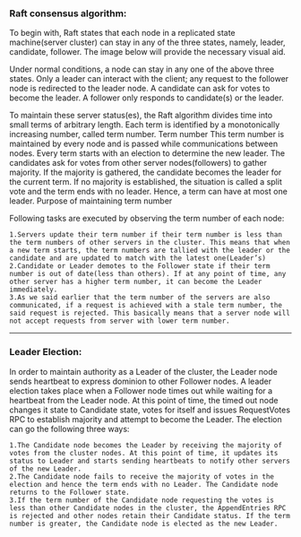 
### Raft consensus algorithm:

To begin with, Raft states that each node in a replicated state machine(server cluster) can stay in any of the three states, namely, leader, candidate, follower. The image below will provide the necessary visual aid. 
 
Under normal conditions, a node can stay in any one of the above three states. Only a leader can interact with the client; any request to the follower node is redirected to the leader node. A candidate can ask for votes to become the leader. A follower only responds to candidate(s) or the leader. 

To maintain these server status(es), the Raft algorithm divides time into small terms of arbitrary length. Each term is identified by a monotonically increasing number, called term number. 
Term number 
This term number is maintained by every node and is passed while communications between nodes. Every term starts with an election to determine the new leader. The candidates ask for votes from other server nodes(followers) to gather majority. If the majority is gathered, the candidate becomes the leader for the current term. If no majority is established, the situation is called a split vote and the term ends with no leader. Hence, a term can have at most one leader. 
Purpose of maintaining term number 

Following tasks are executed by observing the term number of each node:<br/> 
 

    1.Servers update their term number if their term number is less than the term numbers of other servers in the cluster. This means that when a new term starts, the term numbers are tallied with the leader or the candidate and are updated to match with the latest one(Leader’s)
    2.Candidate or Leader demotes to the Follower state if their term number is out of date(less than others). If at any point of time, any other server has a higher term number, it can become the Leader immediately.
    3.As we said earlier that the term number of the servers are also communicated, if a request is achieved with a stale term number, the said request is rejected. This basically means that a server node will not accept requests from server with lower term number.
    
    
    
    
--------

### Leader Election:

In order to maintain authority as a Leader of the cluster, the Leader node sends heartbeat to express dominion to other Follower nodes. A leader election takes place when a Follower node times out while waiting for a heartbeat from the Leader node. At this point of time, the timed out node changes it state to Candidate state, votes for itself and issues RequestVotes RPC to establish majority and attempt to become the Leader. The election can go the following three ways: 
 

    1.The Candidate node becomes the Leader by receiving the majority of votes from the cluster nodes. At this point of time, it updates its status to Leader and starts sending heartbeats to notify other servers of the new Leader.
    2.The Candidate node fails to receive the majority of votes in the election and hence the term ends with no Leader. The Candidate node returns to the Follower state.
    3.If the term number of the Candidate node requesting the votes is less than other Candidate nodes in the cluster, the AppendEntries RPC is rejected and other nodes retain their Candidate status. If the term number is greater, the Candidate node is elected as the new Leader.
